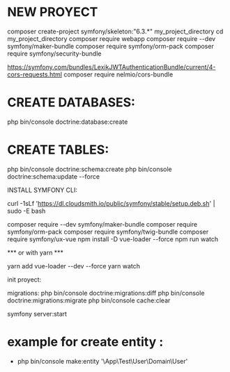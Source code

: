 

#   NEW PROYECT
composer create-project symfony/skeleton:"6.3.*" my_project_directory
cd my_project_directory
composer require webapp
composer require --dev symfony/maker-bundle
composer require symfony/orm-pack
composer require symfony/security-bundle

https://symfony.com/bundles/LexikJWTAuthenticationBundle/current/4-cors-requests.html
composer require nelmio/cors-bundle



# CREATE DATABASES:

php bin/console doctrine:database:create




# CREATE TABLES:


php bin/console doctrine:schema:create
php bin/console doctrine:schema:update --force

INSTALL SYMFONY CLI:

curl -1sLf 'https://dl.cloudsmith.io/public/symfony/stable/setup.deb.sh' | sudo -E bash




composer require --dev symfony/maker-bundle
composer require symfony/orm-pack
composer require symfony/twig-bundle
composer require symfony/ux-vue
npm install -D vue-loader --force
npm run watch

*** or with yarn ***

yarn add vue-loader --dev --force
yarn watch

init proyect:

migrations:
php bin/console doctrine:migrations:diff
php bin/console doctrine:migrations:migrate
php bin/console cache:clear


symfony server:start

# example for create entity :

*   php bin/console make:entity '\App\Test\User\Domain\User'
